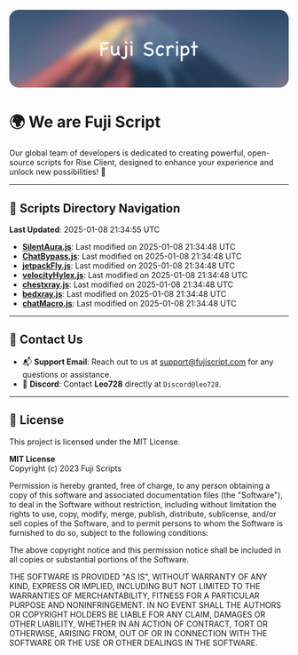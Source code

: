 ![Banner](.github/b.webp)

# 🌍 **We are Fuji Script**

Our global team of developers is dedicated to creating powerful, open-source scripts for Rise Client, designed to enhance your experience and unlock new possibilities! 🌟

---
<!-- SCRIPTS_NAVIGATION_START -->
## 📂 **Scripts Directory Navigation**

**Last Updated**: 2025-01-08 21:34:55 UTC

- **[SilentAura.js](scripts/SilentAura.js)**: Last modified on 2025-01-08 21:34:48 UTC
- **[ChatBypass.js](scripts/ChatBypass.js)**: Last modified on 2025-01-08 21:34:48 UTC
- **[jetpackFly.js](scripts/jetpackFly.js)**: Last modified on 2025-01-08 21:34:48 UTC
- **[velocityHylex.js](scripts/velocityHylex.js)**: Last modified on 2025-01-08 21:34:48 UTC
- **[chestxray.js](scripts/chestxray.js)**: Last modified on 2025-01-08 21:34:48 UTC
- **[bedxray.js](scripts/bedxray.js)**: Last modified on 2025-01-08 21:34:48 UTC
- **[chatMacro.js](scripts/chatMacro.js)**: Last modified on 2025-01-08 21:34:48 UTC

<!-- SCRIPTS_NAVIGATION_END -->

---

## 💬 **Contact Us**  
- 📬 **Support Email**: Reach out to us at [support@fujiscript.com](mailto:support@fujiscript.com) for any questions or assistance.  
- 💬 **Discord**: Contact **Leo728** directly at `Discord@leo728`.

---

## 📜 **License**

This project is licensed under the MIT License.  

**MIT License**  
Copyright (c) 2023 Fuji Scripts  

Permission is hereby granted, free of charge, to any person obtaining a copy of this software and associated documentation files (the "Software"), to deal in the Software without restriction, including without limitation the rights to use, copy, modify, merge, publish, distribute, sublicense, and/or sell copies of the Software, and to permit persons to whom the Software is furnished to do so, subject to the following conditions:  

The above copyright notice and this permission notice shall be included in all copies or substantial portions of the Software.  

THE SOFTWARE IS PROVIDED "AS IS", WITHOUT WARRANTY OF ANY KIND, EXPRESS OR IMPLIED, INCLUDING BUT NOT LIMITED TO THE WARRANTIES OF MERCHANTABILITY, FITNESS FOR A PARTICULAR PURPOSE AND NONINFRINGEMENT. IN NO EVENT SHALL THE AUTHORS OR COPYRIGHT HOLDERS BE LIABLE FOR ANY CLAIM, DAMAGES OR OTHER LIABILITY, WHETHER IN AN ACTION OF CONTRACT, TORT OR OTHERWISE, ARISING FROM, OUT OF OR IN CONNECTION WITH THE SOFTWARE OR THE USE OR OTHER DEALINGS IN THE SOFTWARE.  
